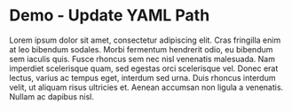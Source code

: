# Demo - Update YAML Path

Lorem ipsum dolor sit amet, consectetur adipiscing elit. Cras fringilla enim at leo bibendum sodales. Morbi fermentum hendrerit odio, eu bibendum sem iaculis quis. Fusce rhoncus sem nec nisl venenatis malesuada. Nam imperdiet scelerisque quam, sed egestas orci scelerisque vel. Donec erat lectus, varius ac tempus eget, interdum sed urna. Duis rhoncus interdum velit, ut aliquam risus ultricies et. Aenean accumsan non ligula a venenatis. Nullam ac dapibus nisl.
